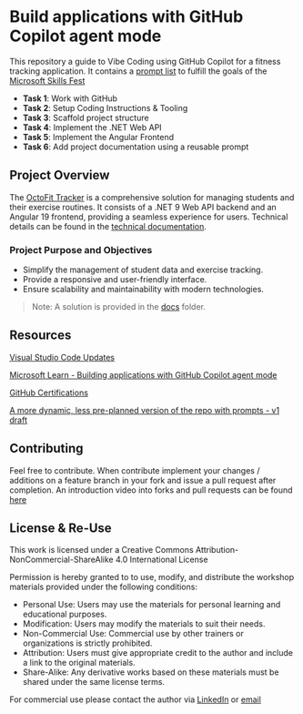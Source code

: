 # Build applications with GitHub Copilot agent mode

This repository a guide to Vibe Coding using GitHub Copilot for a fitness tracking application. It contains a [prompt list](docs/readme.md) to fulfill the goals of the [Microsoft Skills Fest](https://aiskillsfest.event.microsoft.com/)

- **Task 1**: Work with GitHub
- **Task 2**: Setup Coding Instructions & Tooling
- **Task 3**: Scaffold project structure
- **Task 4**: Implement the .NET Web API
- **Task 5**: Implement the Angular Frontend
- **Task 6**: Add project documentation using a reusable prompt

## Project Overview

The [OctoFit Tracker](/docs/octofit_story.md) is a comprehensive solution for managing students and their exercise routines. It consists of a .NET 9 Web API backend and an Angular 19 frontend, providing a seamless experience for users. Technical details can be found in the [technical documentation](docs/mona-high-school-fitness-tracker.md).

### Project Purpose and Objectives

- Simplify the management of student data and exercise tracking.
- Provide a responsive and user-friendly interface.
- Ensure scalability and maintainability with modern technologies.

> Note: A solution is provided in the [docs](/docs/solution/) folder.

## Resources

[Visual Studio Code Updates](https://code.visualstudio.com/updates/)

[Microsoft Learn - Building applications with GitHub Copilot agent mode](https://learn.microsoft.com/en-us/training/modules/github-copilot-agent-mode/)

[GitHub Certifications](https://resources.github.com/learn/certifications/)

[A more dynamic, less pre-planned version of the repo with prompts - v1 draft](https://github.com/alexander-kastil/github-copilot-skills-fest-dynamic)

## Contributing

Feel free to contribute. When contribute implement your changes / additions on a feature branch in your fork and issue a pull request after completion. An introduction video into forks and pull requests can be found [here](https://www.youtube.com/watch?v=nT8KGYVurIU)

## License & Re-Use

This work is licensed under a Creative Commons Attribution-NonCommercial-ShareAlike 4.0 International License

Permission is hereby granted to to use, modify, and distribute the workshop materials provided under the following conditions:

- Personal Use: Users may use the materials for personal learning and educational purposes.
- Modification: Users may modify the materials to suit their needs.
- Non-Commercial Use: Commercial use by other trainers or organizations is strictly prohibited.
- Attribution: Users must give appropriate credit to the author and include a link to the original materials.
- Share-Alike: Any derivative works based on these materials must be shared under the same license terms.

For commercial use please contact the author via [LinkedIn](https://www.linkedin.com/in/alexander-kastil-3bb26511a/) or [email](mailto:alexander.kastil@integrations.at)
